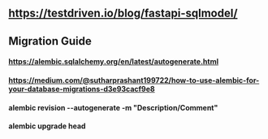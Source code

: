 

## https://testdriven.io/blog/fastapi-sqlmodel/

## Migration Guide

#### https://alembic.sqlalchemy.org/en/latest/autogenerate.html

#### https://medium.com/@sutharprashant199722/how-to-use-alembic-for-your-database-migrations-d3e93cacf9e8

#### alembic revision --autogenerate -m "Description/Comment"
#### alembic upgrade head